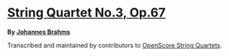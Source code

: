 # [String Quartet No.3, Op.67][set]

__By [Johannes Brahms][composer]__

[set]: https://musescore.com/openscore-string-quartets/sets/5108542
[composer]: https://musescore.com/openscore-string-quartets/sets?order=title&text=Brahms,+Johannes

Transcribed and maintained by contributors to [OpenScore String Quartets].

[OpenScore String Quartets]: https://musescore.com/openscore-string-quartets
